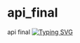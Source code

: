 # api_final
api final
[![Typing SVG](https://readme-typing-svg.herokuapp.com?font=Fira+Code&multiline=true&repeat=false&width=435&height=70&lines=%D0%A4%D0%B8%D0%BD%D0%B0%D0%BB%D1%8C%D0%BD%D1%8B%D0%B9+%D0%BF%D1%80%D0%BE%D0%B5%D0%BA%D1%82+%D1%81%D0%BF%D1%80%D0%B8%D0%BD%D1%82%D0%B0%3A;API+%D0%B4%D0%BB%D1%8F+Yatube)](https://git.io/typing-svg)